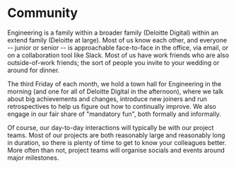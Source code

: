 # Community

Engineering is a family within a broader family (Deloitte Digital) within an extend family (Deloitte at large). Most of us know each other, and everyone -- junior or senior -- is approachable face-to-face in the office, via email, or on a collaboration tool like Slack. Most of us have work friends who are also outside-of-work friends; the sort of people you invite to your wedding or around for dinner.

The third Friday of each month, we hold a town hall for Engineering in the morning (and one for all of Deloitte Digital in the afternoon), where we talk about big achievements and changes, introduce new joiners and run retrospectives to help us figure out how to continually improve. We also engage in our fair share of "mandatory fun", both formally and informally.

Of course, our day-to-day interactions will typically be with our project teams. Most of our projects are both reasonably large and reasonably long in duration, so there is plenty of time to get to know your colleagues better. More often than not, project teams will organise socials and events around major milestones.
